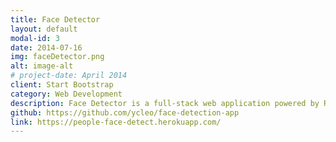 ```yaml
---
title: Face Detector
layout: default
modal-id: 3
date: 2014-07-16
img: faceDetector.png
alt: image-alt
# project-date: April 2014
client: Start Bootstrap
category: Web Development
description: Face Detector is a full-stack web application powered by React, PostgreSQL, and Node.js. With the register page, users can easily create an account and log in to use the detector. Paste in a picture's URL, the application will automatically detect every people's faces with the powerful Clarifai API and show up the number of your usage. 
github: https://github.com/ycleo/face-detection-app
link: https://people-face-detect.herokuapp.com/
---
```

